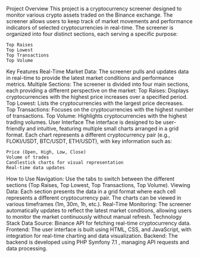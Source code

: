 Project Overview
    This project is a cryptocurrency screener designed to monitor various crypto assets traded on the Binance exchange. The screener allows users to keep track of market movements and performance indicators of selected cryptocurrencies in real-time. The screener is organized into four distinct sections, each serving a specific purpose:

    Top Raises
    Top Lowest
    Top Transactions
    Top Volume
Key Features
    Real-Time Market Data: The screener pulls and updates data in real-time to provide the latest market conditions and performance metrics.
    Multiple Sections: The screener is divided into four main sections, each providing a different perspective on the market:
    Top Raises: Displays cryptocurrencies with the highest price increases over a specified period.
    Top Lowest: Lists the cryptocurrencies with the largest price decreases.
    Top Transactions: Focuses on the cryptocurrencies with the highest number of transactions.
    Top Volume: Highlights cryptocurrencies with the highest trading volumes.
User Interface
    The interface is designed to be user-friendly and intuitive, featuring multiple small charts arranged in a grid format. Each chart represents a different cryptocurrency pair (e.g., FLOKI/USDT, BTC/USDT, ETH/USDT), with key information such as:

    Price (Open, High, Low, Close)
    Volume of trades
    Candlestick charts for visual representation
    Real-time data updates
How to Use
    Navigation: Use the tabs to switch between the different sections (Top Raises, Top Lowest, Top Transactions, Top Volume).
    Viewing Data: Each section presents the data in a grid format where each cell represents a different cryptocurrency pair. The charts can be viewed in various timeframes (1m, 30m, 1h, etc.).
    Real-Time Monitoring: The screener automatically updates to reflect the latest market conditions, allowing users to monitor the market continuously without manual refresh.
Technology Stack
    Data Source: Binance API for fetching real-time cryptocurrency data.
    Frontend: The user interface is built using HTML, CSS, and JavaScript, with integration for real-time charting and data visualization.
    Backend: The backend is developed using PHP Symfony 7.1 , managing API requests and data processing.
